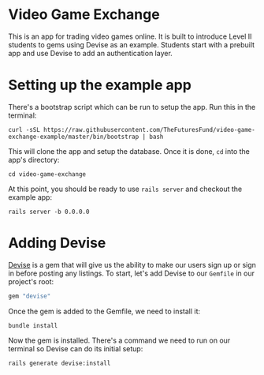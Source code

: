 # Video Game Exchange

This is an app for trading video games online.
It is built to introduce Level II students to gems using Devise as an example.
Students start with a prebuilt app and use Devise to add an authentication layer.

# Setting up the example app

There's a bootstrap script which can be run to setup the app.
Run this in the terminal:

```shell
curl -sSL https://raw.githubusercontent.com/TheFuturesFund/video-game-exchange-example/master/bin/bootstrap | bash
```

This will clone the app and setup the database.
Once it is done, `cd` into the app's directory:

```shell
cd video-game-exchange
```

At this point, you should be ready to use `rails server` and checkout the example app:

```shell
rails server -b 0.0.0.0
```

# Adding Devise

[Devise](https://github.com/plataformatec/devise) is a gem that will give us the ability to make our users sign up or sign in before posting any listings.
To start, let's add Devise to our `Gemfile` in our project's root:

```ruby
gem "devise"
```

Once the gem is added to the Gemfile, we need to install it:

```shell
bundle install
```

Now the gem is installed.
There's a command we need to run on our terminal so Devise can do its initial setup:

```shell
rails generate devise:install
```
